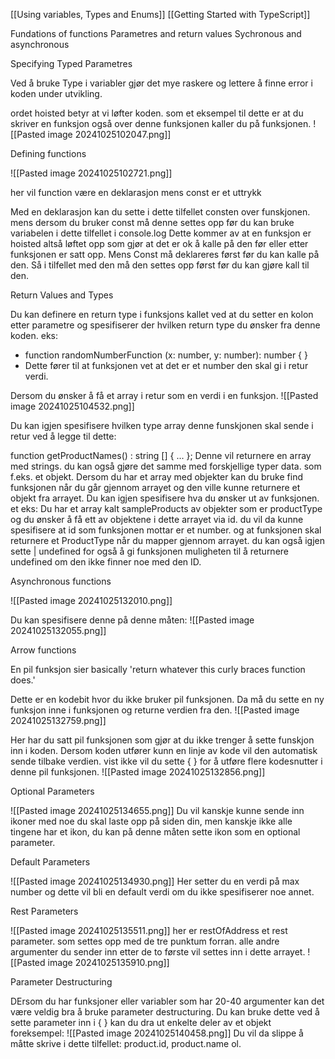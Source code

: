 [[Using variables, Types and Enums]]
[[Getting Started with TypeScript]]


Fundations of functions
Parametres and return values
Sychronous and asynchronous


Specifying Typed Parametres

Ved å bruke Type i variabler gjør det mye raskere og lettere å finne error i koden under utvikling. 

ordet hoisted betyr at vi løfter koden. som et eksempel til dette er at du skriver en funksjon også over denne funksjonen kaller du på funksjonen. 
![[Pasted image 20241025102047.png]]


Defining functions

![[Pasted image 20241025102721.png]]

her vil function være en deklarasjon
mens const er et uttrykk

Med en deklarasjon kan du sette i dette tilfellet consten over funskjonen. mens dersom du bruker const må denne settes opp før du kan bruke variabelen i dette tilfellet i console.log
Dette kommer av at en funksjon er  hoisted altså løftet opp som gjør at det er ok å kalle på den før eller etter funksjonen er satt opp.
Mens Const må deklareres først før du kan kalle på den. Så i tilfellet med den må den settes opp først før du kan gjøre kall til den. 


Return Values and Types

Du kan definere en return type i funksjons kallet ved at du setter en kolon etter parametre og spesifiserer der hvilken return type du ønsker fra denne koden. eks:
* function randomNumberFunction (x: number, y: number): number {  }
* Dette fører til at funksjonen vet at det er et number den skal gi i retur verdi. 

Dersom du ønsker å få et array i retur som en verdi i en funksjon. 
![[Pasted image 20241025104532.png]]

Du kan igjen spesifisere hvilken type array denne funskjonen skal sende i retur ved å legge til dette:

function getProductNames() : string [] { ... };
Denne vil returnere en array med strings.
du kan også gjøre det samme med forskjellige typer data. som f.eks. et objekt.
Dersom du har et array med objekter kan du bruke find funksjonen når du går gjennom arrayet og den ville kunne returnere et objekt fra arrayet.
Du kan igjen spesifisere hva du ønsker ut av funksjonen. 
et eks:
Du har et array kalt sampleProducts av objekter som er productType og du ønsker å få ett av objektene i dette arrayet via id. du vil da kunne spesifisere at id som funksjonen mottar er et number. og at funksjonen skal returnere et ProductType når du mapper gjennom arrayet. du kan også igjen sette | undefined for også å gi funksjonen muligheten til å returnere undefined om den ikke finner noe med den ID. 


Asynchronous functions

![[Pasted image 20241025132010.png]]

Du kan spesifisere denne på denne måten:
![[Pasted image 20241025132055.png]]


Arrow functions

En pil funksjon sier basically 'return whatever this curly braces function does.'

Dette er en kodebit hvor du ikke bruker pil funksjonen. Da må du sette en ny funksjon inne i funksjonen og returne verdien fra den.
![[Pasted image 20241025132759.png]]


Her har du satt pil funksjonen som gjør at du ikke trenger å sette funskjon inn i koden. Dersom koden utfører kunn en linje av kode vil den automatisk sende tilbake verdien. vist ikke vil du sette { } for å utføre flere kodesnutter i denne pil funksjonen. 
![[Pasted image 20241025132856.png]]


Optional Parameters

![[Pasted image 20241025134655.png]]
Du vil kanskje kunne sende inn ikoner med noe du skal laste opp på siden din, men kanskje ikke alle tingene har et ikon, du kan på denne måten sette ikon som en optional parameter. 


Default Parameters

![[Pasted image 20241025134930.png]]
Her setter du en verdi på max number og dette vil bli en default verdi om du ikke spesifiserer noe annet.


Rest Parameters

![[Pasted image 20241025135511.png]]
her er restOfAddress et rest parameter. som settes opp med de tre punktum forran. alle andre argumenter du sender inn etter de to første vil settes inn i dette arrayet. 
![[Pasted image 20241025135910.png]]

Parameter Destructuring

DErsom du har funksjoner eller variabler som har 20-40 argumenter kan det være veldig bra å bruke parameter destructuring. 
Du kan bruke dette ved å sette parameter inn i {   } kan du dra ut enkelte deler av et objekt foreksempel:
![[Pasted image 20241025140458.png]]
Du vil da slippe å måtte skrive i dette tilfellet: product.id, product.name ol. 